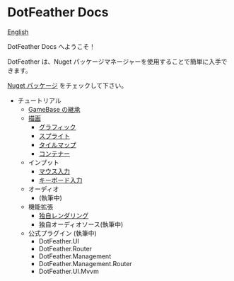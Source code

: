 # DotFeather Docs

[English](../index.md)

DotFeather Docs へようこそ！

DotFeather は、Nuget パッケージマネージャーを使用することで簡単に入手できます。

[Nuget パッケージ](https://www.nuget.org/packages/DotFeather/) をチェックして下さい。

- チュートリアル
    - [GameBase の継承](gamebase.md)
    - [描画](drawing.md)
        - [グラフィック](drawing/Graphic.md)
        - [スプライト](drawing/sprite.md)
        - [タイルマップ](drawing/tilemap.md)
        - [コンテナー](drawing/container.md)
    - インプット
        - [マウス入力](input/mouse.md)
        - [キーボード入力](input/keyboard.md)
    - オーディオ
        - (執筆中)
    - 機能拡張
        - [独自レンダリング](plugin/render.md)
        - 独自オーディオソース(執筆中)
    - 公式プラグイン (執筆中)
        - DotFeather.UI
        - DotFeather.Router
        - DotFeather.Management
        - DotFeather.Management.Router
        - DotFeather.UI.Mvvm